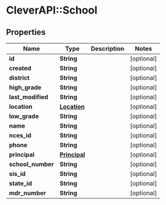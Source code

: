 # CleverAPI::School

## Properties
Name | Type | Description | Notes
------------ | ------------- | ------------- | -------------
**id** | **String** |  | [optional] 
**created** | **String** |  | [optional] 
**district** | **String** |  | [optional] 
**high_grade** | **String** |  | [optional] 
**last_modified** | **String** |  | [optional] 
**location** | [**Location**](Location.md) |  | [optional] 
**low_grade** | **String** |  | [optional] 
**name** | **String** |  | [optional] 
**nces_id** | **String** |  | [optional] 
**phone** | **String** |  | [optional] 
**principal** | [**Principal**](Principal.md) |  | [optional] 
**school_number** | **String** |  | [optional] 
**sis_id** | **String** |  | [optional] 
**state_id** | **String** |  | [optional] 
**mdr_number** | **String** |  | [optional] 


